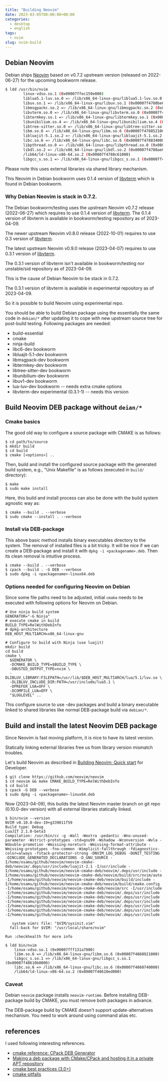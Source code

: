 ```yaml
---
title: "Building Neovim"
date: 2023-03-05T00:00:00+00:00
categories:
  - desktop
  - english
tags:
  - nvim
slug: nvim-build
---
```


## Debian Neovim

Debian ships [Neovim](https://tracker.debian.org/pkg/neovim) based on v0.7.2 upstream version (released on 2022-06-27) for the upcoming bookworm release.

```sh
$ ldd /usr/bin/nvim
        linux-vdso.so.1 (0x00007ffec159e000)
        liblua5.1-luv.so.0 => /lib/x86_64-linux-gnu/liblua5.1-luv.so.0 (0x00007f4788c16000)
        libuv.so.1 => /lib/x86_64-linux-gnu/libuv.so.1 (0x00007f4788be6000)
        libmsgpackc.so.2 => /lib/x86_64-linux-gnu/libmsgpackc.so.2 (0x00007f4788bdd000)
        libvterm.so.0 => /lib/x86_64-linux-gnu/libvterm.so.0 (0x00007f4788bca000)
        libtermkey.so.1 => /lib/x86_64-linux-gnu/libtermkey.so.1 (0x00007f4788bbd000)
        libunibilium.so.4 => /lib/x86_64-linux-gnu/libunibilium.so.4 (0x00007f4788ba6000)
        libtree-sitter.so.0 => /lib/x86_64-linux-gnu/libtree-sitter.so.0 (0x00007f4788b78000)
        libm.so.6 => /lib/x86_64-linux-gnu/libm.so.6 (0x00007f4788521000)
        libluajit-5.1.so.2 => /lib/x86_64-linux-gnu/libluajit-5.1.so.2 (0x00007f4788aec000)
        libc.so.6 => /lib/x86_64-linux-gnu/libc.so.6 (0x00007f4788340000)
        libpthread.so.0 => /lib/x86_64-linux-gnu/libpthread.so.0 (0x00007f4788ae7000)
        libdl.so.2 => /lib/x86_64-linux-gnu/libdl.so.2 (0x00007f4788ae0000)
        /lib64/ld-linux-x86-64.so.2 (0x00007f4788c61000)
        libgcc_s.so.1 => /lib/x86_64-linux-gnu/libgcc_s.so.1 (0x00007f4788ac0000)
```

Please note this uses external libraries via shared library mechanism.

This Neovim in Debian bookworm uses 0.1.4 version of [libvterm](http://www.leonerd.org.uk/code/libvterm/) which is found in Debian bookworm.

### Why Debian Neovim is stack in 0.7.2.

The Debian bookworm/testing uses the upstream Neovim v0.7.2 release (2022-06-27) which requires to use 0.1.4 version of [libvterm](http://www.leonerd.org.uk/code/libvterm/).  The 0.1.4 version of libvterm is available in bookworm/testing repository as of 2023-04-09.

The newer upstream Neovim v0.8.0 release (2022-10-01) requires to use 0.3 version of [libvterm](http://www.leonerd.org.uk/code/libvterm/).

The latest upstream Neovim v0.9.0 release (2023-04-07) requires to use 0.3.1 version of [libvterm](http://www.leonerd.org.uk/code/libvterm/).

The 0.3.1 version of libvterm isn't available in bookworm/testing nor unstable/sid repository as of 2023-04-09.

This is the cause of Debian Neovim to be stack in 0.7.2.

The 0.3.1 version of libvterm is available in experimental repository as of 2023-04-09.

So it is possible to build Neovim using experimental repo.

You should be able to build Debian package using the essentially the same code
in `debian/*` after updating it to cope with new upstream source tree for
post-build testing. Following packages are needed:

* build-essential
* cmake
* ninja-build
* libc6-dev                bookworm
* libluajit-5.1-dev        bookworm
* libmsgpack-dev           bookworm
* libtermkey-dev           bookworm
* libtree-sitter-dev       bookworm
* libunibilium-dev         bookworm
* libuv1-dev               bookworm
* lua-luv-dev              bookworm -- needs extra cmake options
* libvterm-dev             experimental (0.3.1-1) -- needs this version

## Build Neovim DEB package without `deian/*`

### Cmake basics

The good old way to configure a source package with CMAKE is as follows:

```
$ cd path/to/source
$ mkdir build
$ cd build
$ cmake [<options>] ..
```

Then, build and install the configured source package with the generated build
system, e.g., "Unix Makefile" is as follows (executed in `build/` directory):

```
$ make
$ sudo make install
```

Here, this build and install process can also be done with the build system agnostic way as:

```
$ cmake --build . --verbose
$ sudo cmake --install . --verbose
```

### Install via DEB-package

This above basic method installs binary executables directory to the system.
The removal of installed files is a bit tricky.  It will be nice if we can
create a DEB-package and install it with `dpkg -i <packagename>.deb`.  Then its
clean removal is intuitive process.

```
$ cmake --build . --verbose
$ cpack --build . -G DEB --verbose
$ sudo dpkg -i <packagename>-linux64.deb
```
### Options needed for configuring Neovim on Debian

Since some file paths need to be adjusted, initial `cmake` needs to be executed
with following options for Neovim on Debian.

```
# Use ninja build system
GENERATOR="-G Ninja"
# execute cmake in build
BUILD_TYPE=RelWithDebInfo
# dpkg-architecture
DEB_HOST_MULTIARCH=x86_64-linux-gnu

# Configure to build with Ninja (use luajit)
mkdir build
cd build
cmake \
  $GENERATOR \
  -DCMAKE_BUILD_TYPE=$BUILD_TYPE \
  -DBUSTED_OUTPUT_TYPE=nvim \
  -DLIBLUV_LIBRARY:FILEPATH=/usr/lib/$DEB_HOST_MULTIARCH/lua/5.1/luv.so \
  -DLIBLUV_INCLUDE_DIR:PATH=/usr/include/lua5.1 \
  -DPREFER_LUA=OFF \
  -DCOMPILE_LUA=OFF \
  "$LOGLEVEL" ..
```

This configure source to use -dev packages and build a binary executable linked
to shared libraries like normal DEB-package build via `debian/*`.

## Build and install the latest Neovim DEB package

Since Neovim is fast moving platform, it is nice to have its latest version.

Statically linking external libraries free us from library version mismatch
troubles.

Let's build Neovim as described in
[Building Neovim: Quick start](https://github.com/neovim/neovim/wiki/Building-Neovim#quick-start)
for Developer.

```
$ git clone https://github.com/neovim/neovim
$ cd neovim && make CMAKE_BUILD_TYPE=RelWithDebInfo
$ cd build
$ cpack -G DEB --verbose
$ sudo dpkg -i <packagename>-linux64.deb
```

Now (2023-04-09), this builds the latest Neovim master branch on git repo
(0.10.0-dev version) with all external libraries statically linked.


```
$ bin/nvim --version
NVIM v0.10.0-dev-19+g339011f59
Build type: Debug
LuaJIT 2.1.0-beta3
Compilation: /usr/bin/cc -g -Wall -Wextra -pedantic -Wno-unused-parameter -Wstrict-prototypes -std=gnu99 -Wshadow -Wconversion -Wvla -Wdouble-promotion -Wmissing-noreturn -Wmissing-format-attribute -Wmissing-prototypes -fno-common -Wimplicit-fallthrough -fdiagnostics-color=always -fstack-protector-strong -DNVIM_LOG_DEBUG -DUNIT_TESTING -DINCLUDE_GENERATED_DECLARATIONS -D_GNU_SOURCE -I/home/osamu/github/neovim/neovim-cmake-deb/neovim/.deps/usr/include/luajit-2.1 -I/usr/include -I/home/osamu/github/neovim/neovim-cmake-deb/neovim/.deps/usr/include -I/home/osamu/github/neovim/neovim-cmake-deb/neovim/build/src/nvim/auto -I/home/osamu/github/neovim/neovim-cmake-deb/neovim/build/include -I/home/osamu/github/neovim/neovim-cmake-deb/neovim/build/cmake.config -I/home/osamu/github/neovim/neovim-cmake-deb/neovim/src -I/usr/include -I/home/osamu/github/neovim/neovim-cmake-deb/neovim/.deps/usr/include -I/home/osamu/github/neovim/neovim-cmake-deb/neovim/.deps/usr/include -I/home/osamu/github/neovim/neovim-cmake-deb/neovim/.deps/usr/include -I/home/osamu/github/neovim/neovim-cmake-deb/neovim/.deps/usr/include -I/home/osamu/github/neovim/neovim-cmake-deb/neovim/.deps/usr/include -I/home/osamu/github/neovim/neovim-cmake-deb/neovim/.deps/usr/include

   system vimrc file: "$VIM/sysinit.vim"
  fall-back for $VIM: "/usr/local/share/nvim"

Run :checkhealth for more info

$ ldd bin/nvim
    linux-vdso.so.1 (0x00007fff131a7000)
    libm.so.6 => /lib/x86_64-linux-gnu/libm.so.6 (0x00007f4860921000)
    libgcc_s.so.1 => /lib/x86_64-linux-gnu/libgcc_s.so.1 (0x00007f48610b0000)
    libc.so.6 => /lib/x86_64-linux-gnu/libc.so.6 (0x00007f4860740000)
    /lib64/ld-linux-x86-64.so.2 (0x00007f48610ed000)

```
### Caveat

Debian `neovim` package installs `neovim-runtime`.  Before installing
DEB-package build by CMAKE, you must remove both packages in advance.

The DEB-package build by CMAKE doesn't support update-alternatives mechanism.
You need to work around using command alias etc.

## references

I used following interesting references.

* [cmake reference: CPack DEB Generator](https://cmake.org/cmake/help/latest/cpack_gen/deb.html)
* [Making a deb package with CMake/CPack and hosting it in a private APT repository](https://decovar.dev/blog/2021/09/23/cmake-cpack-package-deb-apt/)
* [cmake best practices (3.0+)](https://gist.github.com/mbinna/c61dbb39bca0e4fb7d1f73b0d66a4fd1)
* [cmake pitfalls](https://izzys.casa/2019/02/everything-you-never-wanted-to-know-about-cmake/)

<!-- vim: set sw=4 sts=4 ai si et tw=79 ft=markdown: -->
